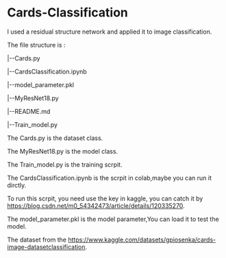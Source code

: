 # Cards-Classification

I used a residual structure network and applied it to image classification.

The file structure is :

  |--Cards.py
  
  |--CardsClassification.ipynb
  
  |--model_parameter.pkl
  
  |--MyResNet18.py
  
  |--README.md
  
  |--Train_model.py

The Cards.py is the dataset class.

The MyResNet18.py is the model class.

The Train_model.py is the training scrpit.

The CardsClassification.ipynb is the scrpit in colab,maybe you can run it dirctly.

To run this scrpit, you need use the key in kaggle, you can catch it by https://blog.csdn.net/m0_54342473/article/details/120335270.

The model_parameter.pkl is the model parameter,You can load it to test the model.

The dataset from the  https://www.kaggle.com/datasets/gpiosenka/cards-image-datasetclassification.
